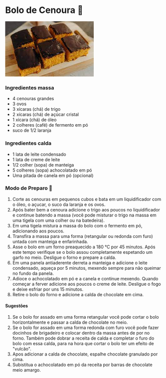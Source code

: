 # Bolo de Cenoura :carrot:

![alt](https://github.com/diogovaroni/Curso-Git/blob/master/livro-receitas/foto1.jpg)

### **Ingredientes** massa

- 4 cenouras grandes
- 3 ovos
- 3 xícaras (chá) de trigo
- 2 xícaras (chá) de açúcar cristal
- 1 xícara (chá) de óleo
- 2 colheres (café) de fermento em pó
- suco de 1/2 laranja

### **Ingredientes calda**

- 1 lata de leite condensado
- 1 lata de creme de leite
- 1/2 colher (sopa) de manteiga
- 5 colheres (sopa) achocolatado em pó
- Uma pitada de canela em pó (opcional)



### **Modo de Preparo** 🥣

1. Corte as cenouras em pequenos cubos e bata em um liquidificador com o óleo, o açucar, o suco da laranja e os ovos.
2. Após bater bem a cenoura adicione o trigo aos poucos no liquidificador e continue batendo a massa (você pode misturar o trigo na massa em uma tigela com uma colher ou na batedeira).
3. Em uma tigela mistura a massa do bolo com o fermento em pó, adicionando aos poucos.
4. Transfira a massa para uma forma (retangular ou redonda com furo)  untada com manteiga e enfarinhada.
5. Asse o bolo em um forno preaquecido a 180 °C por 45 minutos. Após este tempo verifique se o bolo assou completamente espetando um garfo no meio. Desligue o forno e prepare a calda.
6. Em uma panela antiaderente derreta a manteiga e adicione o leite condensado, aqueça por 5 minutos, mexendo sempre para não queimar no fundo da panela.
7. Adioce o achocolatado em pó e a canela e continue mexendo. Quando começar a ferver adicione aos poucos o creme de leite. Desligue o fogo e deixe esfriar por uns 15 minutos.
8. Retire o bolo do forno e adicione a calda de chocolate em cima.



#### Sugestões

1. Se o bolo for assado em uma forma retangular você pode cortar o bolo horizontalmente e passar a calda de chocolate no meio.
2. Se o bolo for assado em uma forma redonda com furo você pode fazer docinhos de brigadeiro e colocar dentro da massa antes de por no forno. Também pode dobrar a receita de calda e completar o furo do bolo com essa calda, para na hora que cortar o bolo ter um efeito de "vulcão".
3. Apos adicionar a calda de chocolate, espalhe chocolate granulado por cima.
4. Subistitua o achocolatado em pó da receita por barras de chocolate meio amargo.



